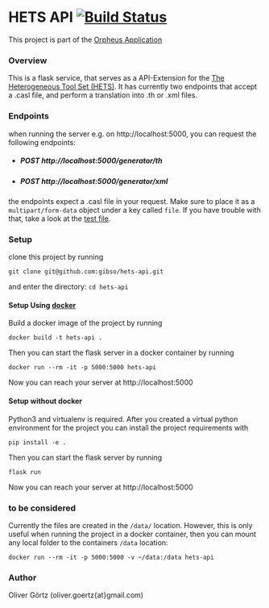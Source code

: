 HETS API [![Build Status](https://travis-ci.com/gibso/hets-api.svg?branch=master)](https://travis-ci.com/gibso/hets-api)
=================================

This project is part of the [Orpheus Application](https://github.com/gibso/orpheus-dev)

### Overview
This is a flask service, that serves as a API-Extension for the [The Heterogeneous Tool Set (HETS)](https://github.com/spechub/Hets).
It has currently two endpoints that accept a .casl file, and perform a translation into .th or .xml files.

### Endpoints

when running the server e.g. on http://localhost:5000, you can request the following endpoints:
* ##### POST  http://localhost:5000/generator/th
* ##### POST  http://localhost:5000/generator/xml

the endpoints expect a .casl file in your request. Make sure to place it as a `multipart/form-data` object under a key called `file`. If you have trouble with that, take a look at the [test file](https://github.com/gibso/hets-api/blob/master/tests/generator_test.py).

### Setup

clone this project by running 
```
git clone git@github.com:gibso/hets-api.git
```

and enter the directory: `cd hets-api`

#### Setup Using [docker](https://www.docker.com/get-started)
Build a docker image of the project by running
```
docker build -t hets-api .
```

Then you can start the flask server in a docker container by running
```
docker run --rm -it -p 5000:5000 hets-api
```
Now you can reach your server at http://localhost:5000 


#### Setup without docker
Python3 and virtualenv is required. After you created a virtual python environment for the project you can install the project requirements with 
```
pip install -e . 
```
Then you can start the flask server by running
```
flask run
```
Now you can reach your server at http://localhost:5000 

### to be considered
Currently the files are created in the  `/data/` location. However, this is only useful when running the project in a docker container, then you can mount any local folder to the containers `/data` location:
```
docker run --rm -it -p 5000:5000 -v ~/data:/data hets-api
```

### Author
Oliver Görtz (oliver.goertz{at}gmail.com)